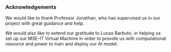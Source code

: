 ### Acknowledgements

We would like to thank Professor Jonathan, who has 
supervised us in our project with great guidance and help.

We would also like to extend our gratitude to Lucas Barbuto, 
in helping us set up our MSE-IT Virtual Machine in order 
to provide us with computational resource and power to 
train and deploy our AI model.
